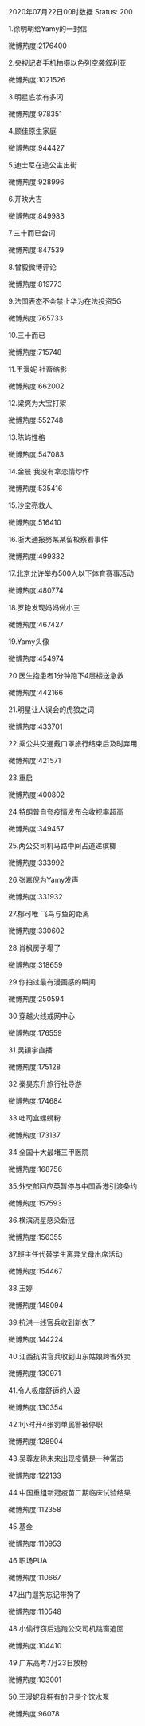 2020年07月22日00时数据
Status: 200

1.徐明朝给Yamy的一封信

微博热度:2176400

2.央视记者手机拍摄以色列空袭叙利亚

微博热度:1021526

3.明星底妆有多闪

微博热度:978351

4.顾佳原生家庭

微博热度:944427

5.迪士尼在逃公主出街

微博热度:928996

6.开映大吉

微博热度:849983

7.三十而已台词

微博热度:847539

8.曾毅微博评论

微博热度:819773

9.法国表态不会禁止华为在法投资5G

微博热度:765733

10.三十而已

微博热度:715748

11.王漫妮 社畜缩影

微博热度:662002

12.梁爽为大宝打架

微博热度:552748

13.陈屿性格

微博热度:547083

14.金晨 我没有拿恋情炒作

微博热度:535416

15.沙宝亮救人

微博热度:516410

16.浙大通报努某某留校察看事件

微博热度:499332

17.北京允许举办500人以下体育赛事活动

微博热度:480774

18.罗艳发现妈妈做小三

微博热度:467427

19.Yamy头像

微博热度:454974

20.医生抱患者1分钟跑下4层楼送急救

微博热度:442166

21.明星让人误会的虎狼之词

微博热度:433701

22.乘公共交通戴口罩旅行结束后及时弃用

微博热度:421571

23.重启

微博热度:400802

24.特朗普自夸疫情发布会收视率超高

微博热度:349457

25.两公交司机马路中间占道递槟榔

微博热度:333992

26.张嘉倪为Yamy发声

微博热度:331932

27.郁可唯 飞鸟与鱼的距离

微博热度:330602

28.肖枫房子塌了

微博热度:318659

29.你拍过最有漫画感的瞬间

微博热度:250594

30.穿越火线戒网中心

微博热度:176559

31.吴镇宇直播

微博热度:175128

32.秦昊东升旅行社导游

微博热度:174684

33.吐司盒螺蛳粉

微博热度:173137

34.全国十大最堵三甲医院

微博热度:168756

35.外交部回应英暂停与中国香港引渡条约

微博热度:157593

36.横滨流星感染新冠

微博热度:156355

37.班主任代替学生离异父母出席活动

微博热度:154467

38.王婷

微博热度:148094

39.抗洪一线官兵收到新衣了

微博热度:144224

40.江西抗洪官兵收到山东姑娘跨省外卖

微博热度:130971

41.令人极度舒适的人设

微博热度:130354

42.1小时开4张罚单民警被停职

微博热度:128904

43.吴尊友称未来出现疫情是一种常态

微博热度:122133

44.中国重组新冠疫苗二期临床试验结果

微博热度:112358

45.基金

微博热度:110953

46.职场PUA

微博热度:110667

47.出门遛狗忘记带狗了

微博热度:110548

48.小偷行窃后逃跑公交司机跳窗追回

微博热度:104410

49.广东高考7月23日放榜

微博热度:103001

50.王漫妮我拥有的只是个饮水泵

微博热度:96078

